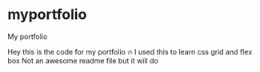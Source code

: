 # myportfolio
My portfolio

Hey this is the code for my portfolio 🔥
I used this to learn css grid and flex box
Not an awesome readme file but it will do
